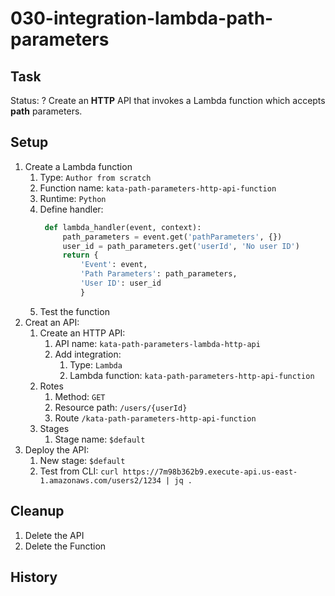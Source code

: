 # 030-integration-lambda-path-parameters

## Task
Status: ?
Create an **HTTP** API that invokes a Lambda function which accepts **path** parameters.

## Setup
1. Create a Lambda function
    1. Type: `Author from scratch`
    2. Function name: `kata-path-parameters-http-api-function`
    3. Runtime: `Python`
    4. Define handler:
       ```python
        def lambda_handler(event, context):
            path_parameters = event.get('pathParameters', {})
            user_id = path_parameters.get('userId', 'No user ID')
            return { 
                'Event': event,
                'Path Parameters': path_parameters,
                'User ID': user_id
                }
       ```
    5. Test the function
2. Creat an API:
    1. Create an HTTP API:
        1. API name: `kata-path-parameters-lambda-http-api`
        2. Add integration: 
            1. Type: `Lambda`
            2. Lambda function: `kata-path-parameters-http-api-function`
    2. Rotes
        1. Method: `GET`
        2. Resource path: `/users/{userId}`
        2. Route `/kata-path-parameters-http-api-function`
    3. Stages
        1. Stage name: `$default`
3. Deploy the API:
    1. New stage: `$default`
    2. Test from CLI: `curl https://7m98b362b9.execute-api.us-east-1.amazonaws.com/users2/1234 | jq .`
    
## Cleanup
1. Delete the API
2. Delete the Function

## History
